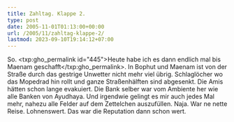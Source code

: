 ```yaml
---
title: Zahltag. Klappe 2.
type: post
date: 2005-11-01T01:13:00+00:00
url: /2005/11/zahltag-klappe-2/
lastmod: 2023-09-10T19:14:12+07:00
---
```

So. <txp:gho_permalink id="445">Heute habe ich es dann endlich mal bis Maenam geschafft</txp:gho_permalink>. In Bophut und Maenam ist von der Straße durch das gestrige Unwetter nicht mehr viel übrig. Schlaglöcher wo das Mopedrad hin rollt und ganze Straßenhälften sind abgesenkt. Die Amis hätten schon lange evakuiert. Die Bank selber war vom Ambiente her wie alle Banken von Ayudhaya. Und irgendwie gelingt es mir auch jedes Mal mehr, nahezu alle Felder auf dem Zettelchen auszufüllen. Naja. War ne nette Reise. Lohnenswert. Das war die Reputation dann schon wert.

